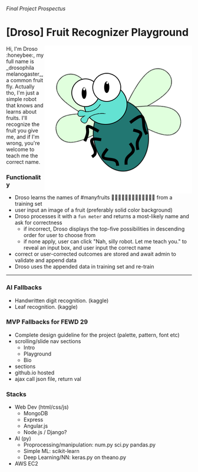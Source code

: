 _Final Project Prospectus_
# [Droso] Fruit Recognizer Playground
<img align="right" src="img/fruitfly/droso-static.png">
Hi, I'm Droso :honeybee:, my full name is _drosophila melanogaster_, a common fruit fly. Actually tho, I'm just a simple robot that knows and learns about fruits. I'll recognize the fruit you give me, and if I'm wrong, you're welcome to teach me the correct name.

### Functionality
* Droso learns the names of #manyfruits :apple::green_apple::tangerine::lemon::cherries::grapes::watermelon::strawberry::peach::melon::banana::pear::pineapple: from a training set
* user input an image of a fruit (preferably solid color background)
* Droso processes it with a `fun meter` and returns a most-likely name and ask for correctness
  * if incorrect, Droso displays the top-five possibilities in descending order for user to choose from
  * if none apply, user can click "Nah, silly robot. Let me teach you." to reveal an input box, and user input the correct name
* correct or user-corrected outcomes are stored and await admin to validate and append data
* Droso uses the appended data in training set and re-train

---
### AI Fallbacks
* Handwritten digit recognition. (kaggle)
* Leaf recognition. (kaggle)

### MVP Fallbacks for FEWD 29
* Complete design guideline for the project (palette, pattern, font etc)
* scrolling/slide nav sections
  * Intro
  * Playground
  * Bio
* sections
* github.io hosted
* ajax call json file, return val

### Stacks
* Web Dev (html/css/js)
  * MongoDB
  * Express
  * Angular.js
  * Node.js / Django?
* AI (py)
  * Proprocessing/manipulation: num.py sci.py pandas.py
  * Simple ML: scikit-learn
  * Deep Learning/NN: keras.py on theano.py
* AWS EC2
